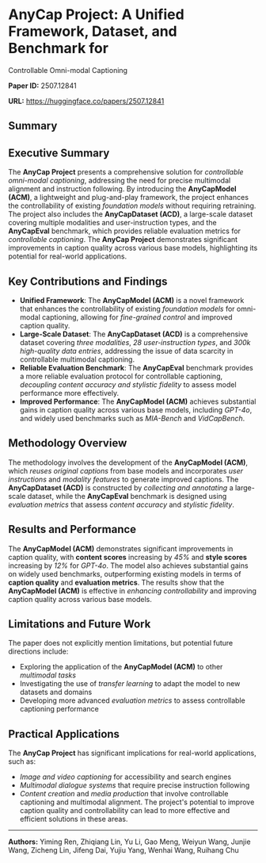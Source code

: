 # AnyCap Project: A Unified Framework, Dataset, and Benchmark for
  Controllable Omni-modal Captioning

**Paper ID:** 2507.12841

**URL:** https://huggingface.co/papers/2507.12841

## Summary

## Executive Summary
The **AnyCap Project** presents a comprehensive solution for *controllable omni-modal captioning*, addressing the need for precise multimodal alignment and instruction following. By introducing the **AnyCapModel (ACM)**, a lightweight and plug-and-play framework, the project enhances the controllability of existing *foundation models* without requiring retraining. The project also includes the **AnyCapDataset (ACD)**, a large-scale dataset covering multiple modalities and user-instruction types, and the **AnyCapEval** benchmark, which provides reliable evaluation metrics for *controllable captioning*. The **AnyCap Project** demonstrates significant improvements in caption quality across various base models, highlighting its potential for real-world applications.

## Key Contributions and Findings
* **Unified Framework**: The **AnyCapModel (ACM)** is a novel framework that enhances the controllability of existing *foundation models* for omni-modal captioning, allowing for *fine-grained control* and improved caption quality.
* **Large-Scale Dataset**: The **AnyCapDataset (ACD)** is a comprehensive dataset covering *three modalities*, *28 user-instruction types*, and *300k high-quality data entries*, addressing the issue of data scarcity in controllable multimodal captioning.
* **Reliable Evaluation Benchmark**: The **AnyCapEval** benchmark provides a more reliable evaluation protocol for controllable captioning, *decoupling content accuracy and stylistic fidelity* to assess model performance more effectively.
* **Improved Performance**: The **AnyCapModel (ACM)** achieves substantial gains in caption quality across various base models, including *GPT-4o*, and widely used benchmarks such as *MIA-Bench* and *VidCapBench*.

## Methodology Overview
The methodology involves the development of the **AnyCapModel (ACM)**, which *reuses original captions* from base models and incorporates *user instructions* and *modality features* to generate improved captions. The **AnyCapDataset (ACD)** is constructed by *collecting and annotating* a large-scale dataset, while the **AnyCapEval** benchmark is designed using *evaluation metrics* that assess *content accuracy* and *stylistic fidelity*.

## Results and Performance
The **AnyCapModel (ACM)** demonstrates significant improvements in caption quality, with **content scores** increasing by *45%* and **style scores** increasing by *12%* for *GPT-4o*. The model also achieves substantial gains on widely used benchmarks, outperforming existing models in terms of **caption quality** and **evaluation metrics**. The results show that the **AnyCapModel (ACM)** is effective in *enhancing controllability* and improving caption quality across various base models.

## Limitations and Future Work
The paper does not explicitly mention limitations, but potential future directions include:
* Exploring the application of the **AnyCapModel (ACM)** to other *multimodal tasks*
* Investigating the use of *transfer learning* to adapt the model to new datasets and domains
* Developing more advanced *evaluation metrics* to assess controllable captioning performance

## Practical Applications
The **AnyCap Project** has significant implications for real-world applications, such as:
* *Image and video captioning* for accessibility and search engines
* *Multimodal dialogue systems* that require precise instruction following
* *Content creation* and *media production* that involve controllable captioning and multimodal alignment. The project's potential to improve caption quality and controllability can lead to more effective and efficient solutions in these areas.

---

**Authors:** Yiming Ren, Zhiqiang Lin, Yu Li, Gao Meng, Weiyun Wang, Junjie Wang, Zicheng Lin, Jifeng Dai, Yujiu Yang, Wenhai Wang, Ruihang Chu
